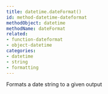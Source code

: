```yaml
---
title: datetime.dateFormat()
id: method-datetime-dateformat
methodObject: datetime
methodName: dateFormat
related:
- function-dateformat
- object-datetime
categories:
- datetime
- string
- formatting
---
```


Formats a date string to a given output
